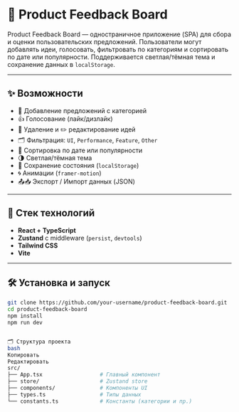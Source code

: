 # 📝 Product Feedback Board

Product Feedback Board — одностраничное приложение (SPA) для сбора и оценки пользовательских предложений. Пользователи могут добавлять идеи, голосовать, фильтровать по категориям и сортировать по дате или популярности. Поддерживается светлая/тёмная тема и сохранение данных в `localStorage`.

---

## ✨ Возможности

- 📝 Добавление предложений с категорией  
- 👍 Голосование (лайк/дизлайк)  
- 🧹 Удаление и ✏️ редактирование идей  
- 🗂 Фильтрация: `UI`, `Performance`, `Feature`, `Other`  
- 🔀 Сортировка по дате или популярности  
- 🌗 Светлая/тёмная тема  
- 💾 Сохранение состояния (`localStorage`)  
- 🌀 Анимации (`framer-motion`)  
- 📤📥 Экспорт / Импорт данных (JSON)  

---

## 🚀 Стек технологий

- **React + TypeScript**
- **Zustand** с middleware (`persist`, `devtools`)
- **Tailwind CSS**
- **Vite**

---

## 🛠️ Установка и запуск

```bash
git clone https://github.com/your-username/product-feedback-board.git
cd product-feedback-board
npm install
npm run dev


🗂 Структура проекта
bash
Копировать
Редактировать
src/
├── App.tsx                  # Главный компонент
├── store/                   # Zustand store
├── components/              # Компоненты UI
├── types.ts                 # Типы данных
└── constants.ts             # Константы (категории и пр.)
